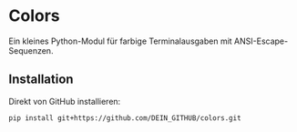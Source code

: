 # Colors

Ein kleines Python-Modul für farbige Terminalausgaben mit ANSI-Escape-Sequenzen.

## Installation

Direkt von GitHub installieren:

```bash
pip install git+https://github.com/DEIN_GITHUB/colors.git
